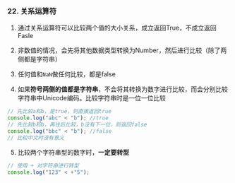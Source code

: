 ### 22. 关系运算符
1. 通过关系运算符可以比较两个值的大小关系，成立返回True，不成立返回Fasle

2. 非数值的情况，会先将其他数据类型转换为Number，然后进行比较（除了两侧都是字符串）
3. 任何值和`NaN`做任何比较，都是false
4. 如果**符号两侧的值都是字符串**，不会将其转换为数字进行比较，而会分别比较字符串中Unicode编码。比较字符串时是一位一位比较

```js
// 先比较a和b，是true，则直接返回true
console.log("abc" < "b"); //true
// 先比较b和b，再往后比较，b没有下一位，则返回false
console.log("bbc" < "b"); //false
// 比较中文时没有意义
```

5. 比较两个字符串型的数字时，**一定要转型**
```js
// 使用 + 对字符串进行转型
console.log("123" < +"5");
```